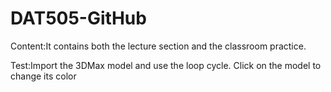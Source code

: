# DAT505-GitHub
Content:It contains both the lecture section and the classroom practice.

Test:Import the 3DMax model and use the loop cycle. Click on the  model to change its color
